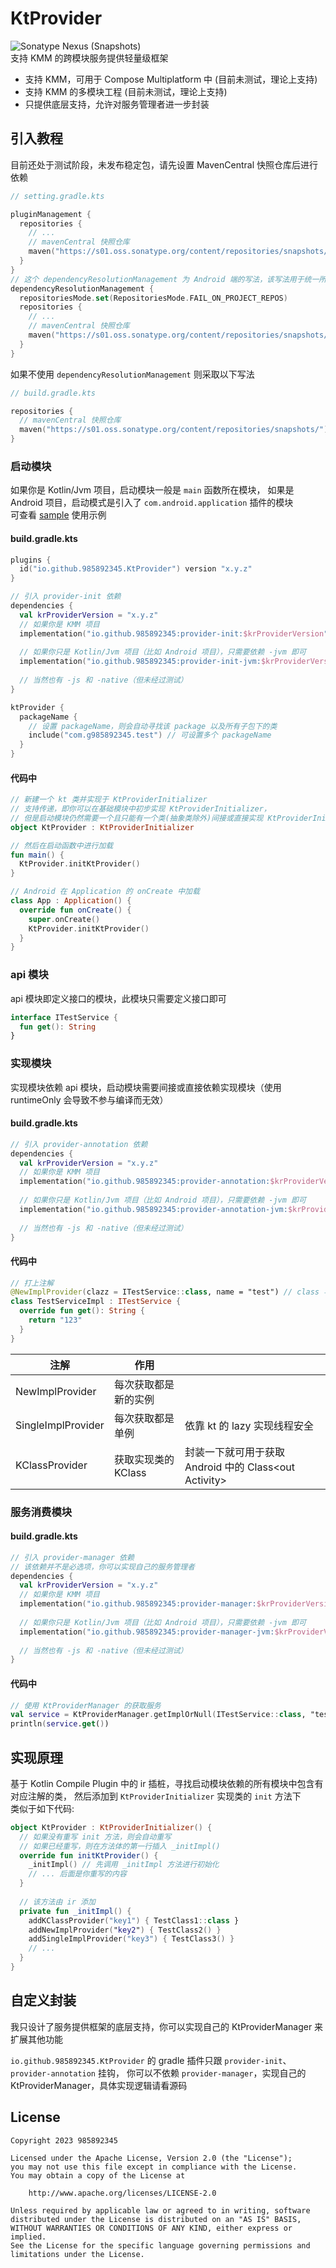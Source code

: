 # KtProvider
![Sonatype Nexus (Snapshots)](https://img.shields.io/nexus/s/io.github.985892345/provider-init?server=https://s01.oss.sonatype.org&label=KtProvider-SNAPSHOT)  
支持 KMM 的跨模块服务提供轻量级框架  
- 支持 KMM，可用于 Compose Multiplatform 中 (目前未测试，理论上支持)
- 支持 KMM 的多模块工程 (目前未测试，理论上支持)
- 只提供底层支持，允许对服务管理者进一步封装

## 引入教程
目前还处于测试阶段，未发布稳定包，请先设置 MavenCentral 快照仓库后进行依赖
```kotlin
// setting.gradle.kts

pluginManagement {
  repositories {
    // ...
    // mavenCentral 快照仓库
    maven("https://s01.oss.sonatype.org/content/repositories/snapshots/")
  }
}
// 这个 dependencyResolutionManagement 为 Android 端的写法，该写法用于统一所有模块依赖
dependencyResolutionManagement {
  repositoriesMode.set(RepositoriesMode.FAIL_ON_PROJECT_REPOS)
  repositories {
    // ...
    // mavenCentral 快照仓库
    maven("https://s01.oss.sonatype.org/content/repositories/snapshots/")
  }
}
```
如果不使用 `dependencyResolutionManagement` 则采取以下写法
```kotlin
// build.gradle.kts

repositories {
  // mavenCentral 快照仓库
  maven("https://s01.oss.sonatype.org/content/repositories/snapshots/")
}
```

### 启动模块
如果你是 Kotlin/Jvm 项目，启动模块一般是 `main` 函数所在模块，
如果是 Android 项目，启动模式是引入了 `com.android.application` 插件的模块   
可查看 [sample](sample) 使用示例
#### build.gradle.kts
```kotlin
plugins {
  id("io.github.985892345.KtProvider") version "x.y.z"
}

// 引入 provider-init 依赖
dependencies {
  val krProviderVersion = "x.y.z"
  // 如果你是 KMM 项目
  implementation("io.github.985892345:provider-init:$krProviderVersion")
  
  // 如果你只是 Kotlin/Jvm 项目（比如 Android 项目），只需要依赖 -jvm 即可
  implementation("io.github.985892345:provider-init-jvm:$krProviderVersion")
  
  // 当然也有 -js 和 -native（但未经过测试）
}

ktProvider {
  packageName {
    // 设置 packageName，则会自动寻找该 package 以及所有子包下的类
    include("com.g985892345.test") // 可设置多个 packageName
  }
}
```
#### 代码中
```kotlin
// 新建一个 kt 类并实现于 KtProviderInitializer
// 支持传递，即你可以在基础模块中初步实现 KtProviderInitializer，
// 但是启动模块仍然需要一个且只能有一个类(抽象类除外)间接或直接实现 KtProviderInitializer
object KtProvider : KtProviderInitializer

// 然后在启动函数中进行加载
fun main() {
  KtProvider.initKtProvider()
}

// Android 在 Application 的 onCreate 中加载
class App : Application() {
  override fun onCreate() {
    super.onCreate()
    KtProvider.initKtProvider()
  }
}
```

### api 模块
api 模块即定义接口的模块，此模块只需要定义接口即可
```kotlin
interface ITestService {
  fun get(): String
}
```

### 实现模块
实现模块依赖 api 模块，启动模块需要间接或直接依赖实现模块（使用 runtimeOnly 会导致不参与编译而无效）
#### build.gradle.kts
```kotlin
// 引入 provider-annotation 依赖
dependencies {
  val krProviderVersion = "x.y.z"
  // 如果你是 KMM 项目
  implementation("io.github.985892345:provider-annotation:$krProviderVersion")
  
  // 如果你只是 Kotlin/Jvm 项目（比如 Android 项目），只需要依赖 -jvm 即可
  implementation("io.github.985892345:provider-annotation-jvm:$krProviderVersion")
  
  // 当然也有 -js 和 -native（但未经过测试）
}
```
#### 代码中
```kotlin
// 打上注解
@NewImplProvider(clazz = ITestService::class, name = "test") // class 与 name 必须包含一个
class TestServiceImpl : ITestService {
  override fun get(): String {
    return "123"
  }
}
```
| 注解                 | 作用            |                                            |
|--------------------|---------------|--------------------------------------------|
| NewImplProvider    | 每次获取都是新的实例    |                                            |
| SingleImplProvider | 每次获取都是单例      | 依靠 kt 的 lazy 实现线程安全                        |
| KClassProvider     | 获取实现类的 KClass | 封装一下就可用于获取 Android 中的 Class\<out Activity> |



### 服务消费模块
#### build.gradle.kts
```kotlin
// 引入 provider-manager 依赖
// 该依赖并不是必选项，你可以实现自己的服务管理者
dependencies {
  val krProviderVersion = "x.y.z"
  // 如果你是 KMM 项目
  implementation("io.github.985892345:provider-manager:$krProviderVersion")
  
  // 如果你只是 Kotlin/Jvm 项目（比如 Android 项目），只需要依赖 -jvm 即可
  implementation("io.github.985892345:provider-manager-jvm:$krProviderVersion")
  
  // 当然也有 -js 和 -native（但未经过测试）
}
```
#### 代码中
```kotlin
// 使用 KtProviderManager 的获取服务
val service = KtProviderManager.getImplOrNull(ITestService::class, "test")
println(service.get())
```

## 实现原理
基于 Kotlin Compile Plugin 中的 ir 插桩，寻找启动模块依赖的所有模块中包含有对应注解的类，
然后添加到 `KtProviderInitializer` 实现类的 `init` 方法下  
类似于如下代码:
```kotlin
object KtProvider : KtProviderInitializer() {
  // 如果没有重写 init 方法，则会自动重写
  // 如果已经重写，则在方法体的第一行插入 _initImpl()
  override fun initKtProvider() {
    _initImpl() // 先调用 _initImpl 方法进行初始化
    // ... 后面是你重写的内容
  }
  
  // 该方法由 ir 添加
  private fun _initImpl() {
    addKClassProvider("key1") { TestClass1::class }
    addNewImplProvider("key2") { TestClass2() }
    addSingleImplProvider("key3") { TestClass3() }
    // ...
  }
}
```

## 自定义封装
我只设计了服务提供框架的底层支持，你可以实现自己的 KtProviderManager 来扩展其他功能  

`io.github.985892345.KtProvider` 的 gradle 插件只跟 `provider-init`、`provider-annotation` 挂钩，
你可以不依赖 `provider-manager`，实现自己的 KtProviderManager，具体实现逻辑请看源码

## License
```
Copyright 2023 985892345

Licensed under the Apache License, Version 2.0 (the "License");
you may not use this file except in compliance with the License.
You may obtain a copy of the License at

    http://www.apache.org/licenses/LICENSE-2.0

Unless required by applicable law or agreed to in writing, software
distributed under the License is distributed on an "AS IS" BASIS,
WITHOUT WARRANTIES OR CONDITIONS OF ANY KIND, either express or implied.
See the License for the specific language governing permissions and
limitations under the License.
```
